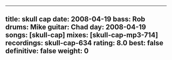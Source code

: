 
---
title: skull cap
date: 2008-04-19
bass:	Rob
drums:	Mike
guitar:	Chad
day: 2008-04-19
songs: [skull-cap]
mixes: [skull-cap-mp3-714]
recordings: skull-cap-634
rating: 8.0
best: false
definitive: false
weight: 0
---
